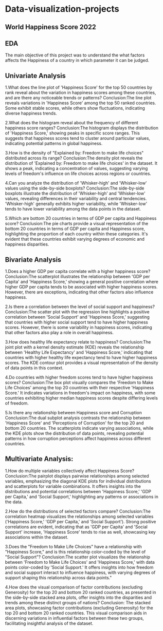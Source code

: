 # Data-visualization-projects
## World Happiness Score 2022
## EDA
The main objective of this project was to understand the what factors affects the Happiness of a country in which parameter it can be judged.
## Univariate Analysis
1.What does the line plot of 'Happiness Score' for the top 50 countries by rank reveal about the variation in happiness scores among these countries, and are there any noticeable trends or patterns?
Conclusion:The line plot reveals variations in 'Happiness Score' among the top 50 ranked countries. Some exhibit stable scores, while others show fluctuations, indicating diverse happiness trends.

2.What does the histogram reveal about the frequency of different happiness score ranges?
Conclusion:The histogram displays the distribution of 'Happiness Score,' showing peaks in specific score ranges. This suggests that happiness scores tend to cluster around particular values, indicating potential patterns in global happiness.

3.How is the density of "Explained by: Freedom to make life choices" distributed across its range?
Conclusion:The density plot reveals the distribution of 'Explained by: Freedom to make life choices' in the dataset. It shows a peak, indicating a concentration of values, suggesting varying levels of freedom's influence on life choices across regions or countries.

4.Can you analyze the distribution of 'Whisker-high' and 'Whisker-low' values using the side-by-side boxplots?
Conclusion:The side-by-side boxplots illustrate the distribution of 'Whisker-high' and 'Whisker-low' values, revealing differences in their variability and central tendencies. 'Whisker-high' generally exhibits higher variability, while 'Whisker-low' tends to have lower variability among the data points in the dataset.

5.Which are bottom 20 countries in terms of GDP per capita and Happiness score?
Conclusion:The pie charts provide a visual representation of the bottom 20 countries in terms of GDP per capita and Happiness score, highlighting the proportion of each country within these categories. It's evident that these countries exhibit varying degrees of economic and happiness disparities.

## Bivariate Analysis
1.Does a higher GDP per capita correlate with a higher happiness score?
Conclusion:The scatterplot illustrates the relationship between 'GDP per Capita' and 'Happiness Score,' showing a general positive correlation where higher GDP per capita tends to be associated with higher happiness scores. However, there are exceptions, indicating that other factors also influence happiness.

2.Is there a correlation between the level of social support and happiness?
Conclusion:The scatter plot with the regression line highlights a positive correlation between 'Social Support' and 'Happiness Score,' suggesting that countries with higher social support tend to have higher happiness scores. However, there is some variability in happiness scores, indicating that other factors also play a role in overall happiness.

3.How does healthy life expectancy relate to happiness?
Conclusion:The joint plot with a kernel density estimate (KDE) reveals the relationship between 'Healthy Life Expectancy' and 'Happiness Score,' indicating that countries with higher healthy life expectancy tend to have higher happiness scores. The KDE contour plot provides a visual representation of the density of data points in this context.

4.Do countries with higher freedom scores tend to have higher happiness scores?
Conclusion:The box plot visually compares the 'Freedom to Make Life Choices' among the top 20 countries with their respective 'Happiness Score.' It indicates variations in freedom's impact on happiness, with some countries exhibiting higher median happiness scores despite differing levels of freedom.

5.Is there any relationship between Happiness score and Corruption
Conclusion:The dual subplot analysis contrasts the relationship between 'Happiness Score' and 'Perceptions of Corruption' for the top 20 and bottom 20 countries. The scatterplots indicate varying associations, while the KDE plots show the distribution of data points, revealing potential patterns in how corruption perceptions affect happiness across different countries.

## Multivariate Analysis:
1.How do multiple variables collectively affect Happiness Score?
Conclusion:The pairplot displays pairwise relationships among selected variables, emphasizing the diagonal KDE plots for individual distributions and scatterplots for variable combinations. It offers insights into the distributions and potential correlations between 'Happiness Score,' 'GDP per Capita,' and 'Social Support,' highlighting any patterns or associations in the data.

2.How do the distributions of selected factors compare?
Conclusion:The correlation heatmap visualizes the relationships among selected variables ('Happiness Score,' 'GDP per Capita,' and 'Social Support'). Strong positive correlations are evident, indicating that as 'GDP per Capita' and 'Social Support' increase, 'Happiness Score' tends to rise as well, showcasing key associations within the dataset.

3.Does the "Freedom to Make Life Choices" have a relationship with "Happiness Score," and is this relationship color-coded by the level of "Social Support"?
Conclusion:The scatter plot visualizes the relationship between 'Freedom to Make Life Choices' and 'Happiness Score,' with data points color-coded by 'Social Support.' It offers insights into how freedom and social support interact to influence happiness, with varying degrees of support shaping this relationship across data points."

4.How does the visual comparison of factor contributions (excluding Generosity) for the top 20 and bottom 20 ranked countries, as presented in the side-by-side stacked area plots, offer insights into the disparities and trends among these distinct groups of nations?
Conclusion: The stacked area plots, showcasing factor contributions (excluding Generosity) for the top 20 and bottom 20 ranked countries. This visual comparison aids in discerning variations in influential factors between these two groups, facilitating insightful analysis of the dataset.
